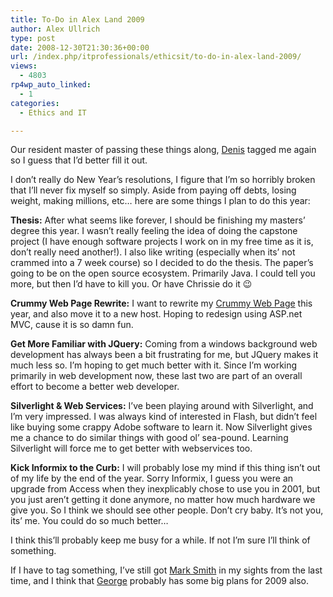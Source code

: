 ```yaml
---
title: To-Do in Alex Land 2009
author: Alex Ullrich
type: post
date: 2008-12-30T21:30:36+00:00
url: /index.php/itprofessionals/ethicsit/to-do-in-alex-land-2009/
views:
  - 4803
rp4wp_auto_linked:
  - 1
categories:
  - Ethics and IT

---
```

Our resident master of passing these things along, [Denis][1] tagged me again so I guess that I&#8217;d better fill it out.

I don&#8217;t really do New Year&#8217;s resolutions, I figure that I&#8217;m so horribly broken that I&#8217;ll never fix myself so simply. Aside from paying off debts, losing weight, making millions, etc&#8230; here are some things I plan to do this year:

**Thesis:** After what seems like forever, I should be finishing my masters&#8217; degree this year. I wasn&#8217;t really feeling the idea of doing the capstone project (I have enough software projects I work on in my free time as it is, don&#8217;t really need another!). I also like writing (especially when its&#8217; not crammed into a 7 week course) so I decided to do the thesis. The paper&#8217;s going to be on the open source ecosystem. Primarily Java. I could tell you more, but then I&#8217;d have to kill you. Or have Chrissie do it 😉

**Crummy Web Page Rewrite:** I want to rewrite my [Crummy Web Page][2] this year, and also move it to a new host. Hoping to redesign using ASP.net MVC, cause it is so damn fun.

**Get More Familiar with JQuery:** Coming from a windows background web development has always been a bit frustrating for me, but JQuery makes it much less so. I&#8217;m hoping to get much better with it. Since I&#8217;m working primarily in web development now, these last two are part of an overall effort to become a better web developer.

**Silverlight & Web Services:** I&#8217;ve been playing around with Silverlight, and I&#8217;m very impressed. I was always kind of interested in Flash, but didn&#8217;t feel like buying some crappy Adobe software to learn it. Now Silverlight gives me a chance to do similar things with good ol&#8217; sea-pound. Learning Silverlight will force me to get better with webservices too.

**Kick Informix to the Curb:** I will probably lose my mind if this thing isn&#8217;t out of my life by the end of the year. Sorry Informix, I guess you were an upgrade from Access when they inexplicably chose to use you in 2001, but you just aren&#8217;t getting it done anymore, no matter how much hardware we give you. So I think we should see other people. Don&#8217;t cry baby. It&#8217;s not you, its&#8217; me. You could do so much better&#8230;

I think this&#8217;ll probably keep me busy for a while. If not I&#8217;m sure I&#8217;ll think of something. 

If I have to tag something, I&#8217;ve still got [Mark Smith][3] in my sights from the last time, and I think that [George][4] probably has some big plans for 2009 also.

 [1]: /index.php/ITProfessionals/EthicsIT/my-to-do-list-for-2009
 [2]: http://alexcuse.com
 [3]: http://aspnetlibrary.com
 [4]: http://forum.lessthandot.com/memberlist.php?mode=viewprofile&u=54